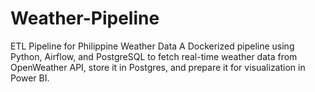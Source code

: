 # Weather-Pipeline
ETL Pipeline for Philippine Weather Data A Dockerized pipeline using Python, Airflow, and PostgreSQL to fetch real-time weather data from OpenWeather API, store it in Postgres, and prepare it for visualization in Power BI.
